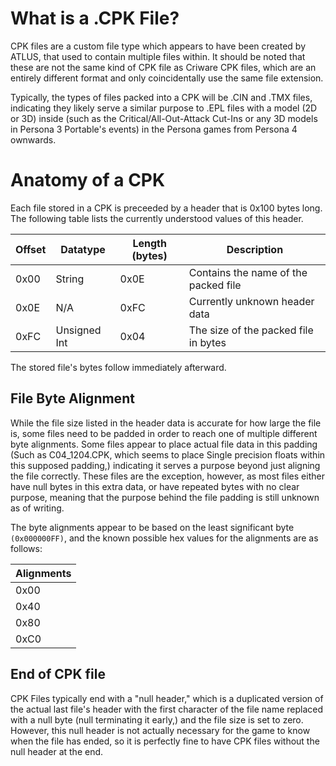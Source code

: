 # What is a .CPK File?
CPK files are a custom file type which appears to have been created by ATLUS, that used to contain multiple files within. It should be noted that these are not the same kind of CPK file as Criware CPK files, which are an entirely different format and only coincidentally use the same file extension.

Typically, the types of files packed into a CPK will be .CIN and .TMX files, indicating they likely serve a similar purpose to .EPL files with a model (2D or 3D) inside (such as the Critical/All-Out-Attack Cut-Ins or any 3D models in Persona 3 Portable's events) in the Persona games from Persona 4 ownwards.

# Anatomy of a CPK
Each file stored in a CPK is preceeded by a header that is 0x100 bytes long. The following table lists the currently understood values of this header.

| Offset | Datatype     | Length (bytes) | Description                          |
| ------ | ------------ | -------------- | ------------------------------------ |
| 0x00   | String       | 0x0E           | Contains the name of the packed file |
| 0x0E   | N/A          | 0xFC           | Currently unknown header data        |
| 0xFC   | Unsigned Int | 0x04           | The size of the packed file in bytes |

The stored file's bytes follow immediately afterward.
## File Byte Alignment
While the file size listed in the header data is accurate for how large the file is, some files need to be padded in order to reach one of multiple different byte alignments. Some files appear to place actual file data in this padding (Such as C04_1204.CPK, which seems to place Single precision floats within this supposed padding,) indicating it serves a purpose beyond just aligning the file correctly. These files are the exception, however, as most files either have null bytes in this extra data, or have repeated bytes with no clear purpose, meaning that the purpose behind the file padding is still unknown as of writing. 

The byte alignments appear to be based on the least significant byte `(0x000000FF)`, and the known possible hex values for the alignments are as follows:

| Alignments |
| ---------- |
| 0x00       |
| 0x40       |
| 0x80       |
| 0xC0       |

## End of CPK file
CPK Files typically end with a "null header," which is a duplicated version of the actual last file's header with the first character of the file name replaced with a null byte (null terminating it early,) and the file size is set to zero. However, this null header is not actually necessary for the game to know when the file has ended, so it is perfectly fine to have CPK files without the null header at the end.
